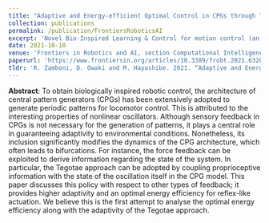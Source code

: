 ```yaml
---
title: "Adaptive and Energy-efficient Optimal Control in CPGs through Tegotae-based Feedback"
collection: publications
permalink: /publication/FrontiersRoboticsAI
excerpt: 'Novel Bio-Inspired Learning & Control for motion control (an Extension)'
date: 2021-10-10
venue: 'Frontiers in Robotics and AI, section Computational Intelligence in Robotics'
paperurl: 'https://www.frontiersin.org/articles/10.3389/frobt.2021.632804/full'
tldr: 'R. Zamboni, D. Owaki and M. Hayashibe. 2021. “Adaptive and Energy-efficient Optimal Control in CPGs through Tegotae-based Feedback”. Frontiers in Robotics and AI, section Computational Intelligence in Robotics.'
---
```

**Abstract**: To obtain biologically inspired robotic control, the architecture of central pattern generators (CPGs) has been extensively adopted to generate periodic patterns for locomotor control. This is attributed to the interesting properties of nonlinear oscillators. Although sensory feedback in CPGs is not necessary for the generation of patterns, it plays a central role in guaranteeing adaptivity to environmental conditions. Nonetheless, its inclusion significantly modifies the dynamics of the CPG architecture, which often leads to bifurcations. For instance, the force feedback can be exploited to derive information regarding the state of the system. In particular, the Tegotae approach can be adopted by coupling proprioceptive information with the state of the oscillation itself in the CPG model. This paper discusses this policy with respect to other types of feedback; it provides higher adaptivity and an optimal energy efficiency for reflex-like actuation. We believe this is the first attempt to analyse the optimal energy efficiency along with the adaptivity of the Tegotae approach.
